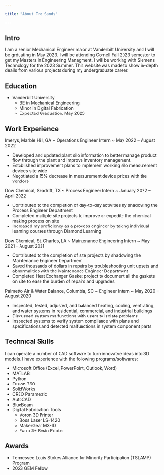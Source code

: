 ```yaml
---

title: "About Tre Sands"

---
```

## Intro
I am a senior Mechanical Engineer major at Vanderbilt University and I will be grduating in May 2023. I will be attending Cornell Fall 2023 semester to get my Masters in Engineering Managment. I will be working with Siemens Technology for the 2023 Summer. This website was made to show in-depth deails from various projects during my undergraduate career.


## Education

* Vanderbilt University
  * BE in Mechanical Engineering
  * Minor in Digital Fabrication
  * Expected Graduation: May 2023 

## Work Experience 

Imerys, Marble Hill, GA ~ Operations Engineer Intern ~ May 2022 – August 2022 
* Developed and updated plant silo information to better manage product flow through the plant and improve inventory management. 
* Established improvement plans to implement working silo measurement devices site wide 
* Negotiated a 15% decrease in measurement device prices with the vendors 

Dow Chemical, Seadrift, TX ~ Process Engineer Intern ~ January 2022 – April 2022 
* Contributed to the completion of day-to-day activities by shadowing the Process Engineer Department 
* Completed multiple site projects to improve or expedite the chemical making process on site 
* Increased my proficiency as a process engineer by taking individual learning courses through Diamond Learning

Dow Chemical, St. Charles, LA ~ Maintenance Engineering Intern ~ May 2021 – August 2021
* Contributed to the completion of site projects by shadowing the Maintenance Engineer Department 
* Saved thousands of dollars in repairs by troubleshooting unit upsets and abnormalities with the Maintenance Engineer Department 
* Completed Heat Exchanger Gasket project to document all the gaskets on site to ease the burden of repairs and upgrades

Palmetto Air & Water Balance, Columbia, SC ~ Engineer Intern ~ May 2020 – August 2020
* Inspected, tested, adjusted, and balanced heating, cooling, ventilating, and water systems in residential, commercial, and industrial buildings
* Discussed system malfunctions with users to isolate problems
* Inspected systems to verify system compliance with plans and specifications and detected malfunctions in system component parts

## Technical Skills

I can operate a number of CAD software to turn innovatve ideas into 3D models. I have experience with the following programs/softwares:
* Microsoft Office (Excel, PowerPoint, 
Outlook, Word) 
* MATLAB 
* Python 
* Fusion 360 
* SolidWorks 
* CREO Parametric
* AutoCAD 
* BlueBeam 
* Digital Fabrication Tools
  * Voron 3D Printer
  * Boss Laser LS-1420
  * MakerGear M3-ID
  * Form 3+ Resin Printer


## Awards
 * Tennessee Louis Stokes Alliance for Minority Participation (TSLAMP) Program
 * 2023 GEM Fellow



